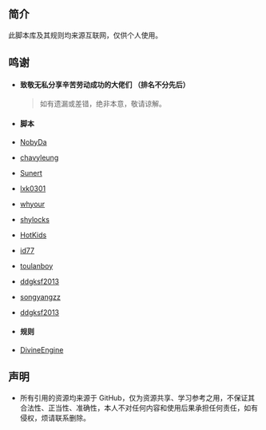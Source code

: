 ## 简介


此脚本库及其规则均来源互联网，仅供个人使用。

## 鸣谢

- #### 致敬无私分享辛苦劳动成功的大佬们 （排名不分先后）
  > 如有遗漏或差错，绝非本意，敬请谅解。
 
 - #### 脚本

  - [NobyDa](https://github.com/NobyDa/Script/tree/master)
  - [chavyleung](https://github.com/chavyleung/scripts/tree/master)
  - [Sunert](https://github.com/Sunert/Scripts/tree/master)
  - [lxk0301](https://github.com/lxk0301/jd_scripts/tree/master)
  - [whyour](https://github.com/whyour/hundun/tree/master)
  - [shylocks](https://github.com/shylocks/Loon)
  - [HotKids](https://github.com/HotKids/Rules/tree/master)
  - [id77](https://github.com/id77/QuantumultX/tree/master)
  - [toulanboy](https://github.com/toulanboy/scripts/tree/master)
  - [ddgksf2013](https://github.com/ddgksf2013/Cuttlefish)
  - [songyangzz](https://github.com/songyangzz/QuantumultX/tree/master)  
  - [ddgksf2013](https://github.com/ddgksf2013/Cuttlefish)
 
 - #### 规则

  - [DivineEngine](https://github.com/DivineEngine/Profiles/tree/master)  

  ## 声明

- 所有引用的资源均来源于 GitHub，仅为资源共享、学习参考之用，不保证其合法性、正当性、准确性，本人不对任何内容和使用后果承担任何责任，如有侵权，烦请联系删除。
